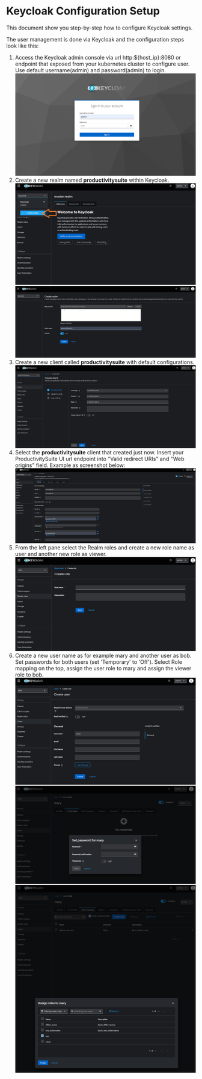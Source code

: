 # Keycloak Configuration Setup

This document show you step-by-step how to configure Keycloak settings.

The user management is done via Keycloak and the configuration steps look like this:

1. Access the Keycloak admin console via url http:${host_ip}:8080 or endpoint that exposed from your kubernetes cluster to configure user. Use default username(admin) and password(admin) to login.
![project-screenshot](../../assets/img/keycloak_login.png)
2. Create a new realm named **productivitysuite** within Keycloak.
![project-screenshot](../../assets/img/create_realm.png)
![project-screenshot](../../assets/img/create_productivitysuite_realm.png)
3. Create a new client called **productivitysuite** with default configurations.
![project-screenshot](../../assets/img/create_client.png)
4. Select the **productivitysuite** client that created just now. Insert your ProductivitySuite UI url endpoint into "Valid redirect URIs" and "Web origins" field. Example as screenshot below:
![project-screenshot](../../assets/img/productivitysuite_client_settings.png)
5. From the left pane select the Realm roles and create a new role name as user and another new role as viewer.
![project-screenshot](../../assets/img/create_roles.png)
6. Create a new user name as for example mary and another user as bob. Set passwords for both users (set 'Temporary' to 'Off'). Select Role mapping on the top, assign the user role to mary and assign the viewer role to bob.
![project-screenshot](../../assets/img/create_users.png)
![project-screenshot](../../assets/img/set_user_password.png)
![project-screenshot](../../assets/img/user_role_mapping.png)